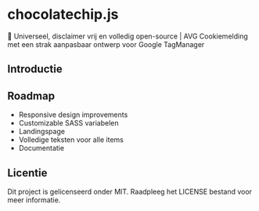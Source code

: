 # chocolatechip.js
🍪 Universeel, disclaimer vrij en volledig open-source | AVG Cookiemelding met een strak aanpasbaar ontwerp voor Google TagManager

## Introductie

## Roadmap

* Responsive design improvements
* Customizable SASS variabelen
* Landingspage
* Volledige teksten voor alle items
* Documentatie

## Licentie

Dit project is gelicenseerd onder MIT. Raadpleeg het LICENSE bestand voor meer informatie.
